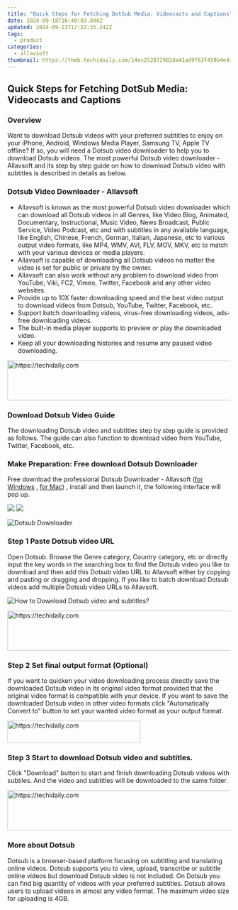 ```yaml
---
title: "Quick Steps for Fetching DotSub Media: Videocasts and Captions"
date: 2024-09-18T16:49:03.898Z
updated: 2024-09-23T17:22:25.242Z
tags:
  - product
categories:
  - allavsoft
thumbnail: https://thmb.techidaily.com/14ec252872982da41ad9f63f459b4e43e487f639283132cbb2c57561289fd670.jpg
---
```


## Quick Steps for Fetching DotSub Media: Videocasts and Captions

### Overview

Want to download Dotsub videos with your preferred subtitles to enjoy on your iPhone, Android, Windows Media Player, Samsung TV, Apple TV offline? If so, you will need a Dotsub video downloader to help you to download Dotsub videos. The most powerful Dotsub video downloader - Allavsoft and its step by step guide on how to download Dotsub video with subtitles is described in details as below.

### Dotsub Video Downloader - Allavsoft

* Allavsoft is known as the most powerful Dotsub video downloader which can download all Dotsub videos in all Genres, like Video Blog, Animated, Documentary, Instructional, Music Video, News Broadcast, Public Service, Video Podcast, etc and with subtitles in any available language, like English, Chinese, French, German, Italian, Japanese, etc to various output video formats, like MP4, WMV, AVI, FLV, MOV, MKV, etc to match with your various devices or media players.
* Allavsoft is capable of downloading all Dotsub videos no matter the video is set for public or private by the owner.
* Allavsoft can also work without any problem to download video from YouTube, Viki, FC2, Vimeo, Twitter, Facebook and any other video websites.
* Provide up to 10X faster downloading speed and the best video output to download videos from Dotsub, YouTube, Twitter, Facebook, etc.
* Support batch downloading videos, virus-free downloading videos, ads-free downloading videos.
* The built-in media player supports to preview or play the downloaded video.
* Keep all your downloading histories and resume any paused video downloading.

<!-- affiliate ads begin -->
<a href="https://imp.i357552.net/c/5597632/977686/11832" target="_top" id="977686">
  <img src="//a.impactradius-go.com/display-ad/11832-977686" border="0" alt="https://techidaily.com" width="728" height="90"/>
</a>
<img height="0" width="0" src="https://imp.i357552.net/i/5597632/977686/11832" style="position:absolute;visibility:hidden;" border="0" />
<!-- affiliate ads end -->

### Download Dotsub Video Guide

The downloading Dotsub video and subtitles step by step guide is provided as follows. The guide can also function to download video from YouTube, Twitter, Facebook, etc.

### Make Preparation: Free download Dotsub Downloader

Free download the professional Dotsub Downloader - Allavsoft ([for Windows](https://tools.techidaily.com/allavsoft/products/) , [for Mac](https://tools.techidaily.com/allavsoft/products/)) , install and then launch it, the following interface will pop up.

[![](https://www.allavsoft.com/how-to/../images/how-to/free-download-win.jpg)](https://tools.techidaily.com/allavsoft/products/) [![](https://www.allavsoft.com/how-to/../images/how-to/free-download-mac.jpg)](https://tools.techidaily.com/allavsoft/products/)

![Dotsub Downloader](https://www.allavsoft.com/how-to/../images/allavsoft/screen-shot-600.jpg)

### Step 1 Paste Dotsub video URL

Open Dotsub. Browse the Genre category, Country category, etc or directly input the key words in the searching box to find the Dotsub video you like to download and then add this Dotsub video URL to Allavsoft either by copying and pasting or dragging and dropping. If you like to batch download Dotsub videos add multiple Dotsub video URLs to Allavsoft.

![How to Download Dotsub video and subtitles?](https://www.allavsoft.com/how-to/../images/how-to/download-rtmp-video/download-rtmp-video.jpg)

<!-- affiliate ads begin -->
<a href="https://imp.i357552.net/c/5597632/1030129/11832" target="_top" id="1030129">
  <img src="//a.impactradius-go.com/display-ad/11832-1030129" border="0" alt="https://techidaily.com" width="720" height="90"/>
</a>
<img height="0" width="0" src="https://imp.i357552.net/i/5597632/1030129/11832" style="position:absolute;visibility:hidden;" border="0" />
<!-- affiliate ads end -->

### Step 2 Set final output format (Optional)

If you want to quicken your video downloading process directly save the downloaded Dotsub video in its original video format provided that the original video format is compatible with your device. If you want to save the downloaded Dotsub video in other video formats click "Automatically Convert to" button to set your wanted video format as your output format.

<!-- affiliate ads begin -->
<a href="https://25home.pxf.io/c/5597632/2148642/16836" target="_top" id="2148642">
  <img src="//a.impactradius-go.com/display-ad/16836-2148642" border="0" alt="https://techidaily.com" width="300" height="50"/>
</a>
<img height="0" width="0" src="https://25home.pxf.io/i/5597632/2148642/16836" style="position:absolute;visibility:hidden;" border="0" />
<!-- affiliate ads end -->

### Step 3 Start to download Dotsub video and subtitles.

Click "Download" button to start and finish downloading Dotsub videos with subtiles. And the video and subtitles will be downloaded to the same folder.

<!-- affiliate ads begin -->
<a href="https://aligracehair.sjv.io/c/5597632/2135419/19272" target="_top" id="2135419">
  <img src="//a.impactradius-go.com/display-ad/19272-2135419" border="0" alt="https://techidaily.com" width="728" height="90"/>
</a>
<img height="0" width="0" src="https://aligracehair.sjv.io/i/5597632/2135419/19272" style="position:absolute;visibility:hidden;" border="0" />
<!-- affiliate ads end -->

### More about Dotsub

Dotsub is a browser-based platform focusing on subtitling and translating online videos. Dotsub supports you to view, upload, transcribe or subtitle online videos but download Dotsub video is not included. On Dotsub you can find big quantity of videos with your preferred subtitles. Dotsub allows users to upload videos in almost any video format. The maximum video size for uploading is 4GB.

<ins class="adsbygoogle"
     style="display:block"
     data-ad-format="autorelaxed"
     data-ad-client="ca-pub-7571918770474297"
     data-ad-slot="1223367746"></ins>

<ins class="adsbygoogle"
     style="display:block"
     data-ad-client="ca-pub-7571918770474297"
     data-ad-slot="8358498916"
     data-ad-format="auto"
     data-full-width-responsive="true"></ins>



